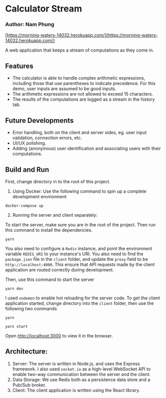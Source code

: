 # Calculator Stream

### Author: Nam Phung

[https://morning-waters-14032.herokuapp.com/](https://morning-waters-14032.herokuapp.com/)

A web application that keeps a stream of computations as they come in.

## Features
- The calculator is able to handle complex arithmetic expressions, including those that use parentheses to indicate precedence. For this demo, user inputs are assumed to be good inputs.
- The arithmetic expressions are not allowed to exceed 15 characters.
- The results of the computations are logged as a stream in the history tab.

## Future Developments
- Error handling, both on the client and server sides, eg. user input validation, connection errors, etc.
- UI/UX polishing.
- Adding (anonymous) user identification and associating users with their computations.

## Build and Run

First, change directory in to the root of this project.

1. Using Docker:
Use the following command to spin up a complete development environment
```
docker-compose up
```

2. Running the server and client separately:

To start the server, make sure you are in the root of the project. Then run this command to install the dependencies.
```
yarn
```

You also need to configure a `Redis` instance, and point the environment variable `REDIS_URI` to your instance's URI. You also need to find the `package.json` file in the `client` folder, and update the `proxy` field to be `http://localhost:4000`. This ensure that API requests made by the client application are routed correctly during development.

Then, use this command to start the server
```
yarn dev
```
I used `nodemon` to enable hot reloading for the server code. To get the client application started, change directory into the `client` folder, then use the following two commands
```
yarn 
```

```
yarn start
```

Open [http://localhost:3000](http://localhost:3000) to view it in the browser.

## Architecture:
1. Server: The server is written in Node.js, and uses the Express framework. I also used `socket.io` as a high-level WebSocket API to enable two-way communication between the server and the client.
2. Data Storage: We use Redis both as a persistence data store and a Pub/Sub broker.
3. Client: The client application is written using the React library.
